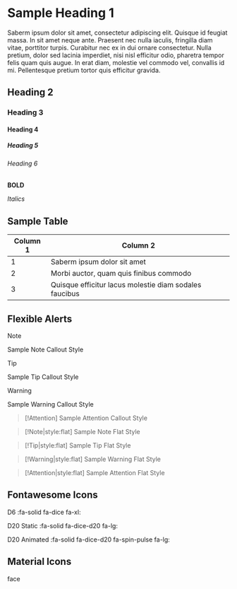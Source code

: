 # Sample Heading 1

Saberm ipsum dolor sit amet, consectetur adipiscing elit. Quisque id feugiat massa. In sit amet neque ante. Praesent nec nulla iaculis, fringilla diam vitae, porttitor turpis. Curabitur nec ex in dui ornare consectetur. Nulla pretium, dolor sed lacinia imperdiet, nisi nisl efficitur odio, pharetra tempor felis quam quis augue. In erat diam, molestie vel commodo vel, convallis id mi. Pellentesque pretium tortor quis efficitur gravida. 

## Heading 2

### Heading 3

#### Heading 4

##### Heading 5

###### Heading 6

**BOLD**

*Italics*

## Sample Table

| Column 1 | Column 2 |
| ----------- | ----------- |
| 1 | Saberm ipsum dolor sit amet |
| 2 | Morbi auctor, quam quis finibus commodo |
| 3 | Quisque efficitur lacus molestie diam sodales faucibus |

## Flexible Alerts

> [!Note]
> Sample Note Callout Style

> [!Tip]
> Sample Tip Callout Style

> [!Warning]
> Sample Warning Callout Style

> [!Attention]
> Sample Attention Callout Style

> [!Note|style:flat]
> Sample Note Flat Style

> [!Tip|style:flat]
> Sample Tip Flat Style

> [!Warning|style:flat]
> Sample Warning Flat Style

> [!Attention|style:flat]
> Sample Attention Flat Style

## Fontawesome Icons 

D6  :fa-solid fa-dice fa-xl:

D20 Static :fa-solid fa-dice-d20 fa-lg:  

D20 Animated :fa-solid fa-dice-d20 fa-spin-pulse fa-lg: 

## Material Icons

<span class="material-icons">face</span>

